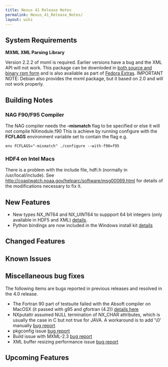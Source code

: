 ```yaml
---
title: Nexus 41 Release Notes
permalink: Nexus_41_Release_Notes/
layout: wiki
---
```


System Requirements
-------------------

**MXML XML Parsing Library**

Version 2.2.2 of mxml is required. Earlier versions have a bug and the
XML API will not work. This package can be downloded in [both source and
binary rpm form](http://www.easysw.com/~mike/mxml/software.php) and is
also available as part of [Fedora
Extras](http://fedoraproject.org/wiki/Extras/UsingExtras). IMPORTANT
NOTE: Debian also provides the mxml package, but it based on 2.0 and
will not work properly.

Building Notes
--------------

### NAG F90/F95 Compiler

The NAG compiler needs the **-mismatch** flag to be specified or else it
will not compile NXmodule.f90 This is achieve by running configure with
the **FCFLAGS** environment variable set to contain the flag e.g.

    env FCFLAGS="-mismatch" ./configure --with-f90=f95

### HDF4 on Intel Macs

There is a problem with the include file, hdfi.h (normally in
/usr/local/include). See
<http://coastwatch.noaa.gov/helparc/software/msg00069.html> for details
of the modifications necessary to fix it.

New Features
------------

-   New types NX\_INT64 and NX\_UINT64 to suppport 64 bit integers (only
    available in HDF5 and XML)
    [details](http://trac.nexusformat.org/code/ticket/87).
-   Python bindings are now included in the Windows install kit
    [details](http://trac.nexusformat.org/code/ticket/86)

Changed Features
----------------

Known Issues
------------

Miscellaneous bug fixes
-----------------------

The following items are bugs reported in previous releases and resolved
in the 4.0 release.

-   The Fortran 90 part of testsuite failed with the Absoft compiler on
    MacOSX (it passed with g95 and gfortran (4.2)) [details
    here](http://trac.nexusformat.org/code/ticket/68)
-   NXputattr assumed NULL termination of NX\_CHAR attributes, which is
    usually the case in C but not true for JAVA. A workaround is to add
    '\\0' manually [bug
    report](http://trac.nexusformat.org/code/ticket/83)
-   pkgconfig issue [bug
    report](http://trac.nexusformat.org/code/ticket/84)
-   Build issue with MXML-2.3 [bug
    report](http://trac.nexusformat.org/code/ticket/91)
-   XML buffer resizing performance issue [bug
    report](http://trac.nexusformat.org/code/ticket/92)

Upcoming Features
-----------------
